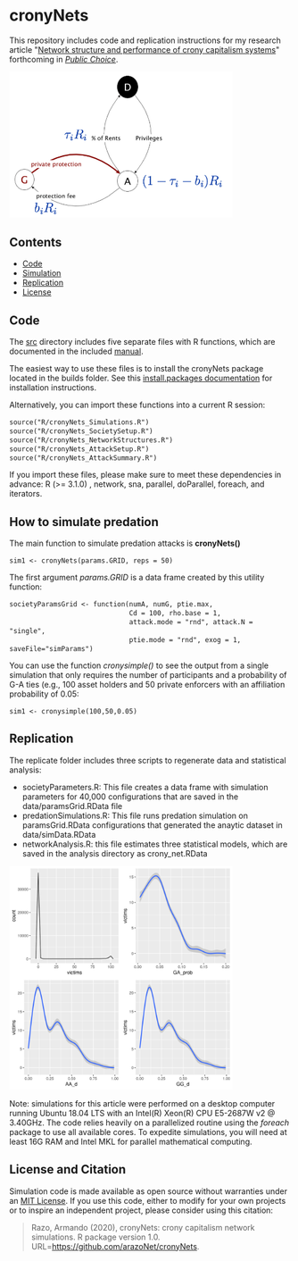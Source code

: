 
# cronyNets

This repository includes code and replication instructions for my research article "[Network structure and performance of crony capitalism systems](https://doi.org/10.1007/s11127-020-00864-9)" forthcoming in *[Public Choice](https://link.springer.com/journal/11127/volumes-and-issues)*.

<img src="figures/figure01-rent-sharing.png" width="400">


## Contents
* [Code](#code)
* [Simulation](#simulation)
* [Replication](#replication)
* [License](#license)

## <a name="code"> Code

The [src](src) directory includes five separate files with R functions, which are documented in the included [manual](builds/cronyNets_1.0.pdf).

The easiest way to use these files is to install the cronyNets package located in the builds folder.  See this [install.packages documentation](https://www.rdocumentation.org/packages/utils/versions/3.4.0/topics/install.packages) for installation instructions.


Alternatively, you can import these functions into a current R session:

```
source("R/cronyNets_Simulations.R")
source("R/cronyNets_SocietySetup.R")
source("R/cronyNets_NetworkStructures.R")
source("R/cronyNets_AttackSetup.R")
source("R/cronyNets_AttackSummary.R")
```
If you import these files, please make sure to meet these dependencies in advance:  R (>= 3.1.0) , network, sna, parallel, doParallel, foreach, and iterators.


## <a name="simulation"> How to simulate predation

The main function to simulate predation attacks is **cronyNets()**

```
sim1 <- cronyNets(params.GRID, reps = 50)
```

The first argument *params.GRID* is a data frame created by this utility function:

```
societyParamsGrid <- function(numA, numG, ptie.max, 
                              Cd = 100, rho.base = 1, 
                              attack.mode = "rnd", attack.N = "single", 
                              ptie.mode = "rnd", exog = 1, saveFile="simParams") 
```

You can use the function *cronysimple()* to see the output from a single simulation that only requires the number of participants and a probability of G-A ties (e.g., 100 asset holders and 50 private enforcers with an affiliation probability of 0.05:

```
sim1 <- cronysimple(100,50,0.05) 
```

## <a name="replication"> Replication



The replicate folder includes three scripts to regenerate data and statistical analysis:

* societyParameters.R:  This file creates a data frame with simulation parameters for 40,000 configurations that are saved in the data/paramsGrid.RData file
* predationSimulations.R: This file runs predation simulation on paramsGrid.RData configurations that generated the anaytic dataset in data/simData.RData
* networkAnalysis.R: this file estimates three statistical models, which are saved in the analysis directory as crony_net.RData

<img src="figures/figure10-predation_summary.png" width="400">


Note: simulations for this article were performed on a desktop computer running Ubuntu 18.04 LTS with an Intel(R) Xeon(R) CPU E5-2687W v2 @ 3.40GHz.  The code relies heavily on a parallelized routine using the *foreach* package to use all available cores. To expedite simulations, you will need at least 16G RAM and Intel MKL for parallel mathematical computing.    

## <a name="license"> License and Citation

Simulation code is made available as open source without warranties under an [MIT License](LICENSE).  If you use this code, either to modify for your own projects or to inspire an independent project, please consider using this citation:

> Razo, Armando (2020), cronyNets: crony capitalism network simulations. R package version 1.0.  URL=https://github.com/arazoNet/cronyNets.
  
